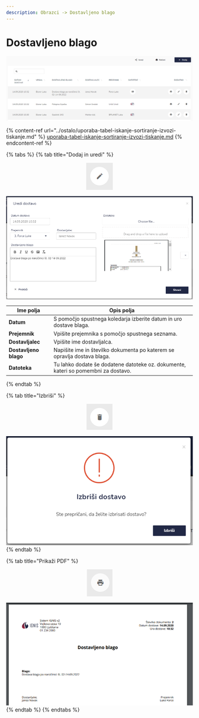 ```yaml
---
description: Obrazci -> Dostavljeno blago
---
```


# Dostavljeno blago

![](../.gitbook/assets/Obrazci_dostavljeno_blago_pogled.PNG)

{% content-ref url="../ostalo/uporaba-tabel-iskanje-sortiranje-izvozi-tiskanje.md" %}
[uporaba-tabel-iskanje-sortiranje-izvozi-tiskanje.md](../ostalo/uporaba-tabel-iskanje-sortiranje-izvozi-tiskanje.md)
{% endcontent-ref %}

{% tabs %}
{% tab title="Dodaj in uredi" %}
<div align="center"><img src="../.gitbook/assets/Knjiga_ikona_pisalo (5).png" alt="Ikona za urejanje."></div>

![](../.gitbook/assets/Obrazci_dostavljeno_blago_uredi.PNG)

| Ime polja             | Opis polja                                                                         |
| --------------------- | ---------------------------------------------------------------------------------- |
| **Datum**             | S pomočjo spustnega koledarja izberite datum in uro dostave blaga.                 |
| **Prejemnik**         | Vpišite prejemnika s pomočjo spustnega seznama.                                    |
| **Dostavljalec**      | Vpišite ime dostavljalca.                                                          |
| **Dostavljeno blago** | Napišite ime in številko dokumenta po katerem se opravlja dostava blaga.           |
| **Datoteka**          | Tu lahko dodate še dodatene datoteke oz. dokumente, kateri so pomembni za dostavo. |
{% endtab %}

{% tab title="Izbriši" %}
<div align="center"><img src="../.gitbook/assets/Knjiga_ikona_izbris.png" alt="Ikona za brisanje."></div>

![](../.gitbook/assets/Obrazci_dostavljeno_blago_izbrisi.PNG)
{% endtab %}

{% tab title="Prikaži PDF" %}
<div align="center"><img src="../.gitbook/assets/Knjiga_ikona_tisk (1).png" alt="Ikona za prikaz PDF dokumenta."></div>

![](../.gitbook/assets/Obrazci_dostavljeno_blago_tiskaj.PNG)
{% endtab %}
{% endtabs %}

​


